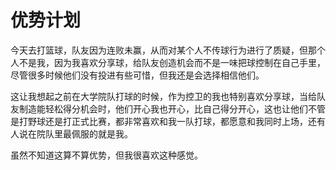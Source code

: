 # 优势计划 #

今天去打篮球，队友因为连败未赢，从而对某个人不传球行为进行了质疑，但那个人不是我，因为我喜欢分享球，给队友创造机会而不是一味把球控制在自己手里，尽管很多时候他们没有投进有些可惜，但我还是会选择相信他们。

这让我想起之前在大学院队打球的时候，作为控卫的我也特别喜欢分享球，当给队友制造能轻松得分机会时，他们开心我也开心，比自己得分开心，这也让他们不管是打野球还是打正式比赛，都非常喜欢和我一队打球，都愿意和我同时上场，还有人说在院队里最佩服的就是我。

虽然不知道这算不算优势，但我很喜欢这种感觉。

